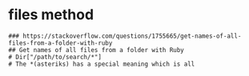 
# files method
    ### https://stackoverflow.com/questions/1755665/get-names-of-all-files-from-a-folder-with-ruby
    ## Get names of all files from a folder with Ruby
    # Dir["/path/to/search/*"]
    # The *(asteriks) has a special meaning which is all